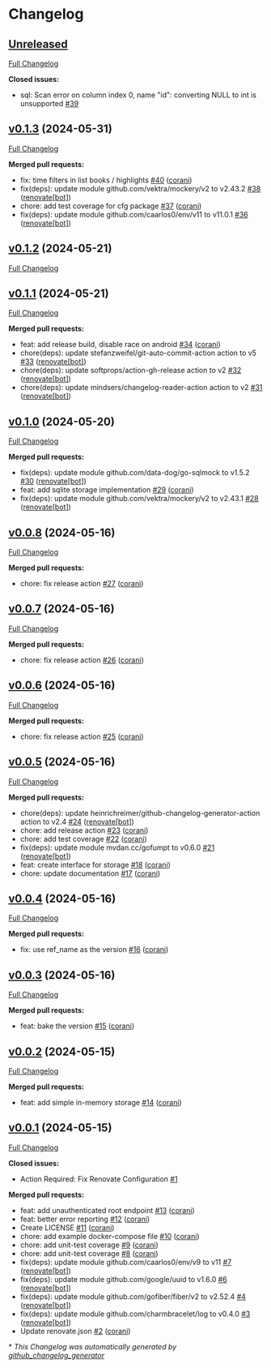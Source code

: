 # Changelog

## [Unreleased](https://github.com/corani/unwise/tree/HEAD)

[Full Changelog](https://github.com/corani/unwise/compare/v0.1.3...HEAD)

**Closed issues:**

- sql: Scan error on column index 0, name "id": converting NULL to int is unsupported [\#39](https://github.com/corani/unwise/issues/39)

## [v0.1.3](https://github.com/corani/unwise/tree/v0.1.3) (2024-05-31)

[Full Changelog](https://github.com/corani/unwise/compare/v0.1.2...v0.1.3)

**Merged pull requests:**

- fix: time filters in list books / highlights [\#40](https://github.com/corani/unwise/pull/40) ([corani](https://github.com/corani))
- fix\(deps\): update module github.com/vektra/mockery/v2 to v2.43.2 [\#38](https://github.com/corani/unwise/pull/38) ([renovate[bot]](https://github.com/apps/renovate))
- chore: add test coverage for cfg package [\#37](https://github.com/corani/unwise/pull/37) ([corani](https://github.com/corani))
- fix\(deps\): update module github.com/caarlos0/env/v11 to v11.0.1 [\#36](https://github.com/corani/unwise/pull/36) ([renovate[bot]](https://github.com/apps/renovate))

## [v0.1.2](https://github.com/corani/unwise/tree/v0.1.2) (2024-05-21)

[Full Changelog](https://github.com/corani/unwise/compare/v0.1.1...v0.1.2)

## [v0.1.1](https://github.com/corani/unwise/tree/v0.1.1) (2024-05-21)

[Full Changelog](https://github.com/corani/unwise/compare/v0.1.0...v0.1.1)

**Merged pull requests:**

- feat: add release build, disable race on android [\#34](https://github.com/corani/unwise/pull/34) ([corani](https://github.com/corani))
- chore\(deps\): update stefanzweifel/git-auto-commit-action action to v5 [\#33](https://github.com/corani/unwise/pull/33) ([renovate[bot]](https://github.com/apps/renovate))
- chore\(deps\): update softprops/action-gh-release action to v2 [\#32](https://github.com/corani/unwise/pull/32) ([renovate[bot]](https://github.com/apps/renovate))
- chore\(deps\): update mindsers/changelog-reader-action action to v2 [\#31](https://github.com/corani/unwise/pull/31) ([renovate[bot]](https://github.com/apps/renovate))

## [v0.1.0](https://github.com/corani/unwise/tree/v0.1.0) (2024-05-20)

[Full Changelog](https://github.com/corani/unwise/compare/v0.0.8...v0.1.0)

**Merged pull requests:**

- fix\(deps\): update module github.com/data-dog/go-sqlmock to v1.5.2 [\#30](https://github.com/corani/unwise/pull/30) ([renovate[bot]](https://github.com/apps/renovate))
- feat: add sqlite storage implementation [\#29](https://github.com/corani/unwise/pull/29) ([corani](https://github.com/corani))
- fix\(deps\): update module github.com/vektra/mockery/v2 to v2.43.1 [\#28](https://github.com/corani/unwise/pull/28) ([renovate[bot]](https://github.com/apps/renovate))

## [v0.0.8](https://github.com/corani/unwise/tree/v0.0.8) (2024-05-16)

[Full Changelog](https://github.com/corani/unwise/compare/v0.0.7...v0.0.8)

**Merged pull requests:**

- chore: fix release action [\#27](https://github.com/corani/unwise/pull/27) ([corani](https://github.com/corani))

## [v0.0.7](https://github.com/corani/unwise/tree/v0.0.7) (2024-05-16)

[Full Changelog](https://github.com/corani/unwise/compare/v0.0.6...v0.0.7)

**Merged pull requests:**

- chore: fix release action [\#26](https://github.com/corani/unwise/pull/26) ([corani](https://github.com/corani))

## [v0.0.6](https://github.com/corani/unwise/tree/v0.0.6) (2024-05-16)

[Full Changelog](https://github.com/corani/unwise/compare/v0.0.5...v0.0.6)

**Merged pull requests:**

- chore: fix release action [\#25](https://github.com/corani/unwise/pull/25) ([corani](https://github.com/corani))

## [v0.0.5](https://github.com/corani/unwise/tree/v0.0.5) (2024-05-16)

[Full Changelog](https://github.com/corani/unwise/compare/v0.0.4...v0.0.5)

**Merged pull requests:**

- chore\(deps\): update heinrichreimer/github-changelog-generator-action action to v2.4 [\#24](https://github.com/corani/unwise/pull/24) ([renovate[bot]](https://github.com/apps/renovate))
- chore: add release action [\#23](https://github.com/corani/unwise/pull/23) ([corani](https://github.com/corani))
- chore: add test coverage [\#22](https://github.com/corani/unwise/pull/22) ([corani](https://github.com/corani))
- fix\(deps\): update module mvdan.cc/gofumpt to v0.6.0 [\#21](https://github.com/corani/unwise/pull/21) ([renovate[bot]](https://github.com/apps/renovate))
- feat: create interface for storage [\#18](https://github.com/corani/unwise/pull/18) ([corani](https://github.com/corani))
- chore: update documentation [\#17](https://github.com/corani/unwise/pull/17) ([corani](https://github.com/corani))

## [v0.0.4](https://github.com/corani/unwise/tree/v0.0.4) (2024-05-16)

[Full Changelog](https://github.com/corani/unwise/compare/v0.0.3...v0.0.4)

**Merged pull requests:**

- fix: use ref\_name as the version [\#16](https://github.com/corani/unwise/pull/16) ([corani](https://github.com/corani))

## [v0.0.3](https://github.com/corani/unwise/tree/v0.0.3) (2024-05-16)

[Full Changelog](https://github.com/corani/unwise/compare/v0.0.2...v0.0.3)

**Merged pull requests:**

- feat: bake the version [\#15](https://github.com/corani/unwise/pull/15) ([corani](https://github.com/corani))

## [v0.0.2](https://github.com/corani/unwise/tree/v0.0.2) (2024-05-15)

[Full Changelog](https://github.com/corani/unwise/compare/v0.0.1...v0.0.2)

**Merged pull requests:**

- feat: add simple in-memory storage [\#14](https://github.com/corani/unwise/pull/14) ([corani](https://github.com/corani))

## [v0.0.1](https://github.com/corani/unwise/tree/v0.0.1) (2024-05-15)

[Full Changelog](https://github.com/corani/unwise/compare/a9bf8843eb99cf41c9249dc3abc27203f2d295eb...v0.0.1)

**Closed issues:**

- Action Required: Fix Renovate Configuration [\#1](https://github.com/corani/unwise/issues/1)

**Merged pull requests:**

- feat: add unauthenticated root endpoint [\#13](https://github.com/corani/unwise/pull/13) ([corani](https://github.com/corani))
- feat: better error reporting [\#12](https://github.com/corani/unwise/pull/12) ([corani](https://github.com/corani))
- Create LICENSE [\#11](https://github.com/corani/unwise/pull/11) ([corani](https://github.com/corani))
- chore: add example docker-compose file [\#10](https://github.com/corani/unwise/pull/10) ([corani](https://github.com/corani))
- chore: add unit-test coverage [\#9](https://github.com/corani/unwise/pull/9) ([corani](https://github.com/corani))
- chore: add unit-test coverage [\#8](https://github.com/corani/unwise/pull/8) ([corani](https://github.com/corani))
- fix\(deps\): update module github.com/caarlos0/env/v9 to v11 [\#7](https://github.com/corani/unwise/pull/7) ([renovate[bot]](https://github.com/apps/renovate))
- fix\(deps\): update module github.com/google/uuid to v1.6.0 [\#6](https://github.com/corani/unwise/pull/6) ([renovate[bot]](https://github.com/apps/renovate))
- fix\(deps\): update module github.com/gofiber/fiber/v2 to v2.52.4 [\#4](https://github.com/corani/unwise/pull/4) ([renovate[bot]](https://github.com/apps/renovate))
- fix\(deps\): update module github.com/charmbracelet/log to v0.4.0 [\#3](https://github.com/corani/unwise/pull/3) ([renovate[bot]](https://github.com/apps/renovate))
- Update renovate.json [\#2](https://github.com/corani/unwise/pull/2) ([corani](https://github.com/corani))



\* *This Changelog was automatically generated by [github_changelog_generator](https://github.com/github-changelog-generator/github-changelog-generator)*
